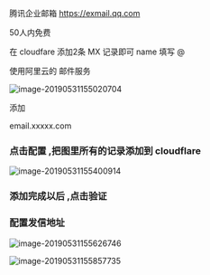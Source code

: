 腾讯企业邮箱 https://exmail.qq.com

50人内免费

在 cloudfare  添加2条 MX 记录即可   name 填写  @



使用阿里云的 邮件服务

![image-20190531155020704](http://ww1.sinaimg.cn/large/006tNc79ly1g3kjt7i6a2j32k80u0av1.jpg)





添加  

email.xxxxx.com





### 点击配置 ,把图里所有的记录添加到 cloudflare  

![image-20190531155400914](http://ww3.sinaimg.cn/large/006tNc79ly1g3kjx12uvlj31e30u0n6g.jpg)



### 添加完成以后 ,点击验证 







### 配置发信地址

![image-20190531155626746](http://ww1.sinaimg.cn/large/006tNc79ly1g3kjzjxmw7j31eg0u0k3t.jpg)









![image-20190531155857735](http://ww4.sinaimg.cn/large/006tNc79ly1g3kk26i5ekj30x00u0dn0.jpg)